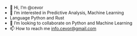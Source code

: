 - 👋 Hi, I’m @cevor
- 👀 I’m interested in Predictive Analysis, Machine Learning
- Language Python and Rust
- 💞️ I’m looking to collaborate on Python and Machine Learning
- 📫 How to reach me info.cevor@gmail.com

<!---
cevor/cevor is a ✨ special ✨ repository because its `README.md` (this file) appears on your GitHub profile.
You can click the Preview link to take a look at your changes.
--->
